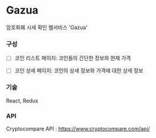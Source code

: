 # Gazua

암호화폐 시세 확인 웹서비스 'Gazua'



### 구성

- [ ] 코인 리스트 페이지: 코인들의 간단한 정보와 현재 가격
- [ ] 코인 상세 페이지: 코인의 상세 정보와 가격에 대한 상세 정보





### 기술

React, Redux



### API

Cryptocompare API : <https://www.cryptocompare.com/api/> 



